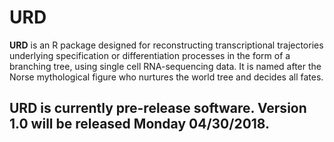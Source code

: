 # URD

**URD** is an R package designed for reconstructing transcriptional trajectories underlying specification or differentiation processes in the form of a branching tree, using single cell RNA-sequencing data. It is named after the Norse mythological figure who nurtures the world tree and decides all fates.

## URD is currently pre-release software. Version 1.0 will be released **Monday 04/30/2018**.



	